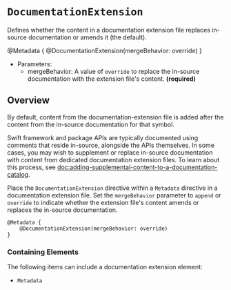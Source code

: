 # ``DocumentationExtension``

Defines whether the content in a documentation extension file replaces in-source documentation or amends it (the default).

@Metadata {
    @DocumentationExtension(mergeBehavior: override)
}

- Parameters:
    - mergeBehavior: A value of `override` to replace the in-source documentation with the extension file's content. **(required)**

## Overview

By default, content from the documentation-extension file is added after the content from the in-source documentation for that symbol.

Swift framework and package APIs are typically documented using comments that reside in-source, alongside the APIs themselves. In some cases, you may wish to supplement or replace in-source documentation with content from dedicated documentation extension files. To learn about this process, see <doc:adding-supplemental-content-to-a-documentation-catalog>.

Place the `DocumentationExtension` directive within a `Metadata` directive in a documentation extension file. Set the `mergeBehavior` parameter to `append` or `override` to indicate whether the extension file's content amends or replaces the in-source documentation.

```
@Metadata {
    @DocumentationExtension(mergeBehavior: override)
}
```


### Containing Elements

The following items can include a documentation extension element:

- ``Metadata``

<!-- Copyright (c) 2021-2024 Apple Inc and the Swift Project authors. All Rights Reserved. -->
